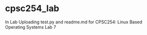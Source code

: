 # cpsc254_lab
In Lab
Uploading test.py and readme.md for CPSC254: Linux Based Operating Systems Lab 7
